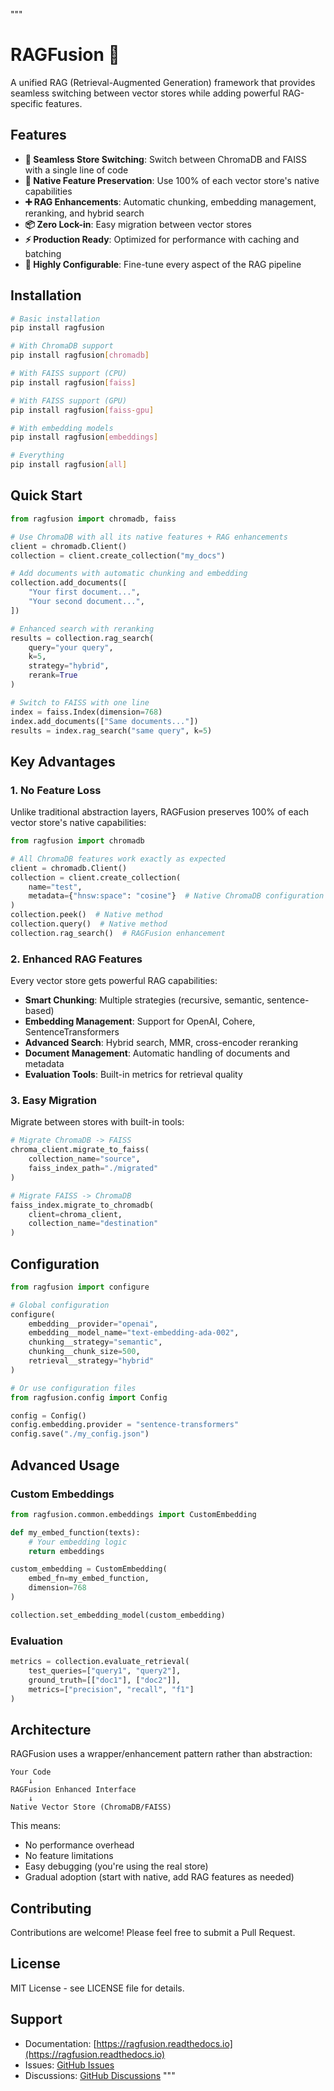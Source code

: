 
"""
# RAGFusion 🚀

A unified RAG (Retrieval-Augmented Generation) framework that provides seamless switching between vector stores while adding powerful RAG-specific features.

## Features

- **🔄 Seamless Store Switching**: Switch between ChromaDB and FAISS with a single line of code
- **🎯 Native Feature Preservation**: Use 100% of each vector store's native capabilities
- **➕ RAG Enhancements**: Automatic chunking, embedding management, reranking, and hybrid search
- **📦 Zero Lock-in**: Easy migration between vector stores
- **⚡ Production Ready**: Optimized for performance with caching and batching
- **🔧 Highly Configurable**: Fine-tune every aspect of the RAG pipeline

## Installation

```bash
# Basic installation
pip install ragfusion

# With ChromaDB support
pip install ragfusion[chromadb]

# With FAISS support (CPU)
pip install ragfusion[faiss]

# With FAISS support (GPU)
pip install ragfusion[faiss-gpu]

# With embedding models
pip install ragfusion[embeddings]

# Everything
pip install ragfusion[all]
```

## Quick Start

```python
from ragfusion import chromadb, faiss

# Use ChromaDB with all its native features + RAG enhancements
client = chromadb.Client()
collection = client.create_collection("my_docs")

# Add documents with automatic chunking and embedding
collection.add_documents([
    "Your first document...",
    "Your second document...",
])

# Enhanced search with reranking
results = collection.rag_search(
    query="your query",
    k=5,
    strategy="hybrid",
    rerank=True
)

# Switch to FAISS with one line
index = faiss.Index(dimension=768)
index.add_documents(["Same documents..."])
results = index.rag_search("same query", k=5)
```

## Key Advantages

### 1. No Feature Loss
Unlike traditional abstraction layers, RAGFusion preserves 100% of each vector store's native capabilities:

```python
from ragfusion import chromadb

# All ChromaDB features work exactly as expected
client = chromadb.Client()
collection = client.create_collection(
    name="test",
    metadata={"hnsw:space": "cosine"}  # Native ChromaDB configuration
)
collection.peek()  # Native method
collection.query()  # Native method
collection.rag_search()  # RAGFusion enhancement
```

### 2. Enhanced RAG Features

Every vector store gets powerful RAG capabilities:

- **Smart Chunking**: Multiple strategies (recursive, semantic, sentence-based)
- **Embedding Management**: Support for OpenAI, Cohere, SentenceTransformers
- **Advanced Search**: Hybrid search, MMR, cross-encoder reranking
- **Document Management**: Automatic handling of documents and metadata
- **Evaluation Tools**: Built-in metrics for retrieval quality

### 3. Easy Migration

Migrate between stores with built-in tools:

```python
# Migrate ChromaDB -> FAISS
chroma_client.migrate_to_faiss(
    collection_name="source",
    faiss_index_path="./migrated"
)

# Migrate FAISS -> ChromaDB
faiss_index.migrate_to_chromadb(
    client=chroma_client,
    collection_name="destination"
)
```

## Configuration

```python
from ragfusion import configure

# Global configuration
configure(
    embedding__provider="openai",
    embedding__model_name="text-embedding-ada-002",
    chunking__strategy="semantic",
    chunking__chunk_size=500,
    retrieval__strategy="hybrid"
)

# Or use configuration files
from ragfusion.config import Config

config = Config()
config.embedding.provider = "sentence-transformers"
config.save("./my_config.json")
```

## Advanced Usage

### Custom Embeddings

```python
from ragfusion.common.embeddings import CustomEmbedding

def my_embed_function(texts):
    # Your embedding logic
    return embeddings

custom_embedding = CustomEmbedding(
    embed_fn=my_embed_function,
    dimension=768
)

collection.set_embedding_model(custom_embedding)
```

### Evaluation

```python
metrics = collection.evaluate_retrieval(
    test_queries=["query1", "query2"],
    ground_truth=[["doc1"], ["doc2"]],
    metrics=["precision", "recall", "f1"]
)
```

## Architecture

RAGFusion uses a wrapper/enhancement pattern rather than abstraction:

```
Your Code
    ↓
RAGFusion Enhanced Interface
    ↓
Native Vector Store (ChromaDB/FAISS)
```

This means:
- No performance overhead
- No feature limitations
- Easy debugging (you're using the real store)
- Gradual adoption (start with native, add RAG features as needed)

## Contributing

Contributions are welcome! Please feel free to submit a Pull Request.

## License

MIT License - see LICENSE file for details.

## Support

- Documentation: [https://ragfusion.readthedocs.io](https://ragfusion.readthedocs.io)
- Issues: [GitHub Issues](https://github.com/yourusername/ragfusion/issues)
- Discussions: [GitHub Discussions](https://github.com/yourusername/ragfusion/discussions)
"""